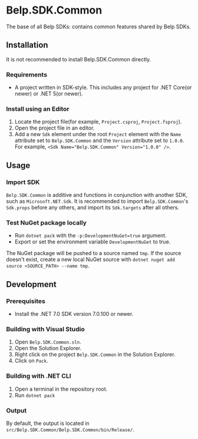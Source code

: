# Belp.SDK.Common
The base of all Belp SDKs: contains common features shared by Belp SDKs.

## Installation
It is not recommended to install Belp.SDK.Common directly.

### Requirements
- A project written in SDK-style. This includes any project for .NET Core(or newer) or .NET 5(or newer).

### Install using an Editor
1. Locate the project file(for example, `Project.csproj`, `Project.fsproj`).
1. Open the project file in an editor.
1. Add a new `Sdk` element under the root `Project` element with the `Name` attribute set to `Belp.SDK.Common` and the `Version` attribute set to `1.0.0`. For example, `<Sdk Name="Belp.SDK.Common" Version="1.0.0" />`.

## Usage

### Import SDK
`Belp.SDK.Common` is additive and functions in conjunction with another SDK, such as `Microsoft.NET.Sdk`. It is recommended to import `Belp.SDK.Common`'s `Sdk.props` before any others, and import its `Sdk.targets` after all others.

### Test NuGet package locally
- Run `dotnet pack` with the `-p:DevelopmentNuGet=true` argument.
- Export or set the environment variable `DevelopmentNuGet` to true.

The NuGet package will be pushed to a source named `tmp`. If the source doesn't exist, create a new local NuGet source with `dotnet nuget add source <SOURCE_PATH> --name tmp`.

## Development

### Prerequisites
- Install the .NET 7.0 SDK version 7.0.100 or newer.

### Building with Visual Studio
1. Open `Belp.SDK.Common.sln`.
1. Open the Solution Explorer.
1. Right click on the project `Belp.SDK.Common` in the Solution Explorer.
1. Click on `Pack`.

### Building with .NET CLI
1. Open a terminal in the repository root.
1. Run `dotnet pack`

### Output
By default, the output is located in `src/Belp.SDK.Common/Belp.SDK.Common/bin/Release/`.
